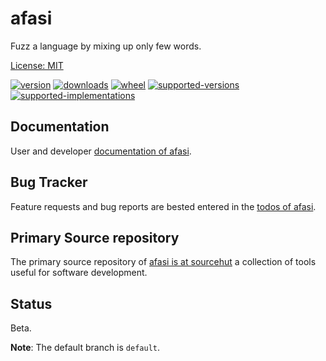 # afasi

Fuzz a language by mixing up only few words.

[License: MIT](https://git.sr.ht/~sthagen/afasi/tree/default/item/LICENSE)

[![version](https://img.shields.io/pypi/v/afasi.svg?style=flat)](https://pypi.python.org/pypi/afasi/)
[![downloads](https://img.shields.io/pypi/dm/afasi.svg?style=flat)](https://pypi.python.org/pypi/afasi/)
[![wheel](https://img.shields.io/pypi/wheel/afasi.svg?style=flat)](https://pypi.python.org/pypi/afasi/)
[![supported-versions](https://img.shields.io/pypi/pyversions/afasi.svg?style=flat)](https://pypi.python.org/pypi/afasi/)
[![supported-implementations](https://img.shields.io/pypi/implementation/afasi.svg?style=flat)](https://pypi.python.org/pypi/afasi/)

## Documentation

User and developer [documentation of afasi](https://codes.dilettant.life/docs/afasi).

## Bug Tracker

Feature requests and bug reports are bested entered in the [todos of afasi](https://todo.sr.ht/~sthagen/afasi).

## Primary Source repository

The primary source repository of [afasi is at sourcehut](https://git.sr.ht/~sthagen/afasi)
a collection of tools useful for software development.

## Status

Beta.

**Note**: The default branch is `default`.
